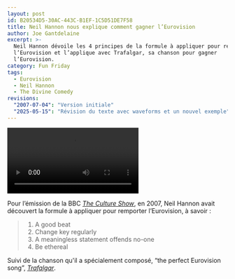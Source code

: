 ```yaml
---
layout: post
id: B20534D5-30AC-443C-B1EF-1C5D51DE7F58
title: Neil Hannon nous explique comment gagner l’Eurovision
author: Joe Gantdelaine
excerpt: >-
  Neil Hannon dévoile les 4 principes de la formule à appliquer pour remporter
  l’Eurovision et l’applique avec Trafalgar, sa chanson pour gagner
  l’Eurovision.
category: Fun Friday
tags:
  - Eurovision
  - Neil Hannon
  - The Divine Comedy
revisions:
  "2007-07-04": "Version initiale"
  "2025-05-15": "Révision du texte avec waveforms et un nouvel exemple"
---
```


<video controls>
  <source src="https://s3.eu-west-1.amazonaws.com/org.deadrooster.blog/the-culture-show-neil-hannon-eurovision-2007.mp4" type="video/mp4" />
</video>

Pour l’émission de la BBC [_The Culture Show_][1], en 2007, Neil Hannon avait
découvert la formule à appliquer pour remporter l’Eurovision, à savoir :

> 1. A good beat
> 1. Change key regularly
> 1. A meaningless statement offends no-one
> 1. Be ethereal

Suivi de la chanson qu'il a spécialement composé, “the perfect Eurovision song”,
[_Trafalgar_][2].

[1]:
  https://en.wikipedia.org/wiki/The_Culture_Show
  "The Culture Show sur Wikipedia"
[2]: https://song.link/fr/i/1534322236 "Trafalgar, de The Divine Comedy"
